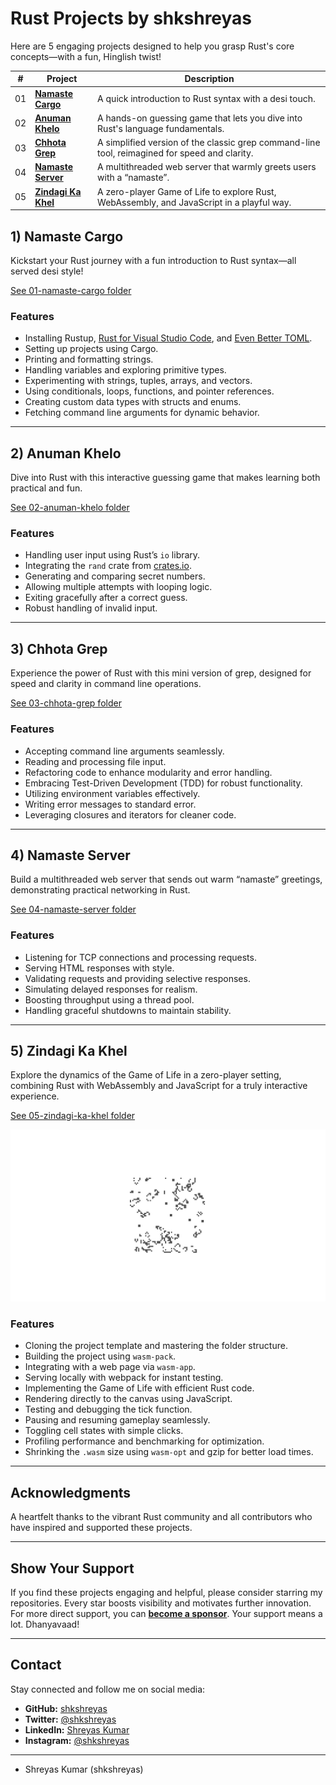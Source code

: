 # Rust Projects by shkshreyas

Here are 5 engaging projects designed to help you grasp Rust's core concepts—with a fun, Hinglish twist!

| #   | Project                             | Description                                                                                   |
| --- | ----------------------------------- | --------------------------------------------------------------------------------------------- |
| 01  | [**Namaste Cargo**](#namastecargo)   | A quick introduction to Rust syntax with a desi touch.                                         |
| 02  | [**Anuman Khelo**](#anumankhelo)     | A hands-on guessing game that lets you dive into Rust's language fundamentals.                |
| 03  | [**Chhota Grep**](#chhotagrep)       | A simplified version of the classic grep command-line tool, reimagined for speed and clarity.   |
| 04  | [**Namaste Server**](#namasteserver) | A multithreaded web server that warmly greets users with a “namaste”.                           |
| 05  | [**Zindagi Ka Khel**](#zindagikakhel) | A zero-player Game of Life to explore Rust, WebAssembly, and JavaScript in a playful way.       |


## <a name="namastecargo"></a> 1) Namaste Cargo

Kickstart your Rust journey with a fun introduction to Rust syntax—all served desi style!

[See 01-namaste-cargo folder](01-namaste-cargo)

### Features

- Installing Rustup, [Rust for Visual Studio Code](https://marketplace.visualstudio.com/items?itemName=rust-lang.rust), and [Even Better TOML](https://marketplace.visualstudio.com/items?itemName=tamasfe.even-better-toml).
- Setting up projects using Cargo.
- Printing and formatting strings.
- Handling variables and exploring primitive types.
- Experimenting with strings, tuples, arrays, and vectors.
- Using conditionals, loops, functions, and pointer references.
- Creating custom data types with structs and enums.
- Fetching command line arguments for dynamic behavior.

---

## <a name="anumankhelo"></a> 2) Anuman Khelo

Dive into Rust with this interactive guessing game that makes learning both practical and fun.

[See 02-anuman-khelo folder](02-anuman-khelo)

### Features

- Handling user input using Rust’s `io` library.
- Integrating the `rand` crate from [crates.io](https://crates.io/).
- Generating and comparing secret numbers.
- Allowing multiple attempts with looping logic.
- Exiting gracefully after a correct guess.
- Robust handling of invalid input.

---

## <a name="chhotagrep"></a> 3) Chhota Grep

Experience the power of Rust with this mini version of grep, designed for speed and clarity in command line operations.

[See 03-chhota-grep folder](03-chhota-grep)

### Features

- Accepting command line arguments seamlessly.
- Reading and processing file input.
- Refactoring code to enhance modularity and error handling.
- Embracing Test-Driven Development (TDD) for robust functionality.
- Utilizing environment variables effectively.
- Writing error messages to standard error.
- Leveraging closures and iterators for cleaner code.

---

## <a name="namasteserver"></a> 4) Namaste Server

Build a multithreaded web server that sends out warm “namaste” greetings, demonstrating practical networking in Rust.

[See 04-namaste-server folder](04-namaste-server)

### Features

- Listening for TCP connections and processing requests.
- Serving HTML responses with style.
- Validating requests and providing selective responses.
- Simulating delayed responses for realism.
- Boosting throughput using a thread pool.
- Handling graceful shutdowns to maintain stability.

---

## <a name="zindagikakhel"></a> 5) Zindagi Ka Khel

Explore the dynamics of the Game of Life in a zero-player setting, combining Rust with WebAssembly and JavaScript for a truly interactive experience.

[See 05-zindagi-ka-khel folder](05-zindagi-ka-khel)

<p align="center">
    <a href="05-zindagi-ka-khel">
        <img src="05-zindagi-ka-khel/screenshot.png" alt="Zindagi Ka Khel Screenshot">
    </a>
</p>

### Features

- Cloning the project template and mastering the folder structure.
- Building the project using `wasm-pack`.
- Integrating with a web page via `wasm-app`.
- Serving locally with webpack for instant testing.
- Implementing the Game of Life with efficient Rust code.
- Rendering directly to the canvas using JavaScript.
- Testing and debugging the tick function.
- Pausing and resuming gameplay seamlessly.
- Toggling cell states with simple clicks.
- Profiling performance and benchmarking for optimization.
- Shrinking the `.wasm` size using `wasm-opt` and gzip for better load times.

---

## Acknowledgments

A heartfelt thanks to the vibrant Rust community and all contributors who have inspired and supported these projects.

---

## Show Your Support

If you find these projects engaging and helpful, please consider starring my repositories. Every star boosts visibility and motivates further innovation. For more direct support, you can [**become a sponsor**](https://github.com/sponsors/shkshreyas). Your support means a lot. Dhanyavaad!

---

## Contact

Stay connected and follow me on social media:

- **GitHub:** [shkshreyas](https://github.com/shkshreyas)
- **Twitter:** [@shkshreyas](https://twitter.com/shkshreyas)
- **LinkedIn:** [Shreyas Kumar](https://www.linkedin.com/in/shkshreyas)
- **Instagram:** [@shkshreyas](https://instagram.com/shkshreyas)

---

- Shreyas Kumar (shkshreyas)
